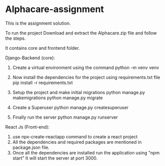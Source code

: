 # Alphacare-assignment
This is the assignment solution.

To run the project Download and extract the Alphacare.zip file and follow the steps.

It contains core and frontend folder.

Django-Backend (core):

1. Create a virtual environment using the command
    python -m venv venv
    
2. Now install the dependencies for the project using requirements.txt file
    pip install -r requirements.txt
    
3. Setup the project and make initial migrations
    python manage.py makemigrations
    python manage.py migrate
    
4. Create a Superuser
    python manage.py createsuperuser
    
5. Finally run the server
    python manage.py runserver
    

React Js (Front-end):
1. use npx-create-reactapp command to create a react project
2. All the dependencies and required packages are mentioned in package.json file.
3. Once all the dependencies are installed run the application using
    "npm start"
It will start the server at port 3000.
